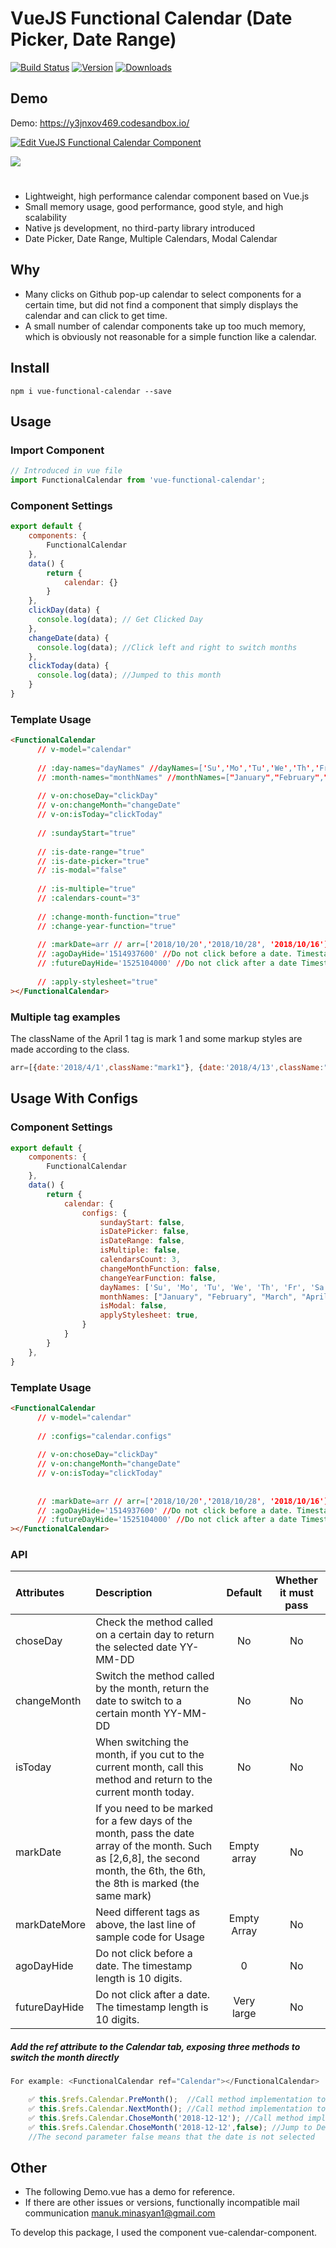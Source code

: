 # VueJS Functional Calendar (Date Picker, Date Range)

[![Build Status](https://travis-ci.org/ManukMinasyan/vue-functional-calendar.svg?branch=master)](https://travis-ci.org/ManukMinasyan/vue-functional-calendar)
[![Version](https://img.shields.io/npm/v/vue-functional-calendar.svg)](https://www.npmjs.com/package/vue-functional-calendar)
[![Downloads](https://img.shields.io/npm/dm/vue-functional-calendar.svg)](https://www.npmjs.com/package/vue-functional-calendar)

## Demo

Demo: https://y3jnxov469.codesandbox.io/

[![Edit VueJS Functional Calendar Component](https://codesandbox.io/static/img/play-codesandbox.svg)](https://codesandbox.io/s/y3jnxov469?hidenavigation=1)

<img src="https://manukminasyan.github.io/vue-functional-calendar/public/demo.png"/>

#
* Lightweight, high performance calendar component based on Vue.js
* Small memory usage, good performance, good style, and high scalability
* Native js development, no third-party library introduced
* Date Picker, Date Range, Multiple Calendars, Modal Calendar

## Why

* Many clicks on Github pop-up calendar to select components for a certain time, but did not find a component that simply displays the calendar and can click to get time.
* A small number of calendar components take up too much memory, which is obviously not reasonable for a simple function like a calendar.

## Install

```
npm i vue-functional-calendar --save
```

## Usage

### Import Component
```javascript
// Introduced in vue file
import FunctionalCalendar from 'vue-functional-calendar';
````

### Component Settings
````javascript
export default {
    components: {
        FunctionalCalendar
    },
    data() {
        return {
            calendar: {}
        }
    },
    clickDay(data) {
      console.log(data); // Get Clicked Day
    },
    changeDate(data) {
      console.log(data); //Click left and right to switch months
    },
    clickToday(data) {
      console.log(data); //Jumped to this month
    }
}
````

### Template Usage
````html
<FunctionalCalendar
      // v-model="calendar"
      
      // :day-names="dayNames" //dayNames=['Su','Mo','Tu','We','Th','Fr','Sa']
      // :month-names="monthNames" //monthNames=["January","February","March","April","May","June","July","August","September","October","November","December"]
      
      // v-on:choseDay="clickDay"
      // v-on:changeMonth="changeDate"
      // v-on:isToday="clickToday"
      
      // :sundayStart="true"
      
      // :is-date-range="true"
      // :is-date-picker="true"
      // :is-modal="false"
      
      // :is-multiple="true"
      // :calendars-count="3"
      
      // :change-month-function="true"
      // :change-year-function="true"
      
      // :markDate=arr // arr=['2018/10/20','2018/10/28', '2018/10/16']
      // :agoDayHide='1514937600' //Do not click before a date. Timestamp 10 digits
      // :futureDayHide='1525104000' //Do not click after a date Timestamp 10 digits
      
      // :apply-stylesheet="true"  
></FunctionalCalendar>
````

### Multiple tag examples
The className of the April 1 tag is mark 1 and some markup styles are made according to the class.
````javascript
arr=[{date:'2018/4/1',className:"mark1"}, {date:'2018/4/13',className:"mark2"}];
``````

## Usage With Configs
### Component Settings
   ````javascript
   export default {
       components: {
           FunctionalCalendar
       },
       data() {
           return {
               calendar: {
                   configs: {
                       sundayStart: false,
                       isDatePicker: false,
                       isDateRange: false,
                       isMultiple: false,
                       calendarsCount: 3,
                       changeMonthFunction: false,
                       changeYearFunction: false,
                       dayNames: ['Su', 'Mo', 'Tu', 'We', 'Th', 'Fr', 'Sa'],
                       monthNames: ["January", "February", "March", "April", "May", "June", "July", "August", "September", "October", "November", "December"]
                       isModal: false,
                       applyStylesheet: true,
                   }
               }
           }
       },
   }
   ````
### Template Usage   
````html
<FunctionalCalendar
      // v-model="calendar"
      
      // :configs="calendar.configs"
      
      // v-on:choseDay="clickDay"
      // v-on:changeMonth="changeDate"
      // v-on:isToday="clickToday"
      
      
      // :markDate=arr // arr=['2018/10/20','2018/10/28', '2018/10/16']
      // :agoDayHide='1514937600' //Do not click before a date. Timestamp 10 digits
      // :futureDayHide='1525104000' //Do not click after a date Timestamp 10 digits
></FunctionalCalendar>
````


### API

| Attributes           | Description                                                         |  Default  | Whether it must pass |
| :------------- | :----------------------------------------------------------- | :----: | :------: |
| choseDay       | Check the method called on a certain day to return the selected date YY-MM-DD                  |   No   |    No    |
| changeMonth    | Switch the method called by the month, return the date to switch to a certain month YY-MM-DD            |   No   |    No    |
| isToday        | When switching the month, if you cut to the current month, call this method and return to the current month today. |   No   |    No    |
| markDate      | If you need to be marked for a few days of the month, pass the date array of the month. Such as [2,6,8], the second month, the 6th, the 6th, the 8th is marked (the same mark) | Empty array |    No    |
| markDateMore   | Need different tags as above, the last line of sample code for Usage                     | Empty Array |    No    |
| agoDayHide     | Do not click before a date. The timestamp length is 10 digits.                 |   0    |    No    |
| futureDayHide  | Do not click after a date. The timestamp length is 10 digits.                  |  Very large  |    No    |


##### Add the ref attribute to the Calendar tab, exposing three methods to switch the month directly
````javascript
For example: <FunctionalCalendar ref="Calendar"></FunctionalCalendar>

    ✅ this.$refs.Calendar.PreMonth();  //Call method implementation to go to last month
    ✅ this.$refs.Calendar.NextMonth(); //Call method implementation to go to next month
    ✅ this.$refs.Calendar.ChoseMonth('2018-12-12'); //Call method implementation to go to a month
    ✅ this.$refs.Calendar.ChoseMonth('2018-12-12',false); //Jump to December 12, 18, but do not select the day
    //The second parameter false means that the date is not selected
````

## Other
* The following Demo.vue has a demo for reference.
* If there are other issues or versions, functionally incompatible mail communication manuk.minasyan1@gmail.com

To develop this package, I used the component vue-calendar-component.
